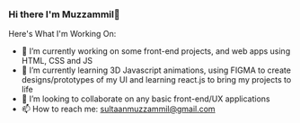 ### Hi there I'm Muzzammil👋
Here's What I'm Working On:

- 🔭 I’m currently working on some front-end projects, and web apps using HTML, CSS and JS
- 🌱 I’m currently learning 3D Javascript animations, using FIGMA to create designs/prototypes of my UI and learning react.js to bring my projects to life
- 👯 I’m looking to collaborate on any basic front-end/UX applications
- 📫 How to reach me: sultaanmuzzammil@gmail.com

